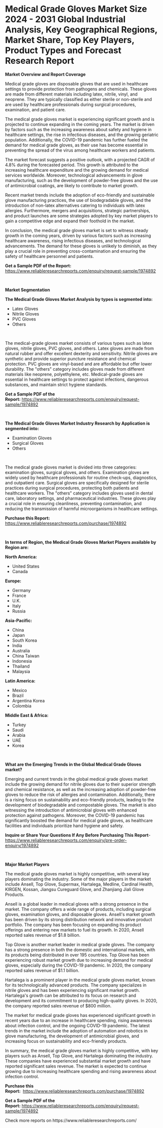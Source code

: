 <p><h1>Medical Grade Gloves Market Size 2024 - 2031 Global Industrial Analysis, Key Geographical Regions, Market Share, Top Key Players, Product Types and Forecast Research Report</h1></p><p><strong>Market Overview and Report Coverage</strong></p>
<p><p>Medical grade gloves are disposable gloves that are used in healthcare settings to provide protection from pathogens and chemicals. These gloves are made from different materials including latex, nitrile, vinyl, and neoprene. They are typically classified as either sterile or non-sterile and are used by healthcare professionals during surgical procedures, examination, and patient care.</p><p>The medical grade gloves market is experiencing significant growth and is projected to continue expanding in the coming years. The market is driven by factors such as the increasing awareness about safety and hygiene in healthcare settings, the rise in infectious diseases, and the growing geriatric population. Additionally, the COVID-19 pandemic has further fueled the demand for medical grade gloves, as their use has become essential in preventing the spread of the virus among healthcare workers and patients.</p><p>The market forecast suggests a positive outlook, with a projected CAGR of 4.8% during the forecasted period. This growth is attributed to the increasing healthcare expenditure and the growing demand for medical services worldwide. Moreover, technological advancements in glove manufacturing, such as the development of powder-free gloves and the use of antimicrobial coatings, are likely to contribute to market growth.</p><p>Recent market trends include the adoption of eco-friendly and sustainable glove manufacturing practices, the use of biodegradable gloves, and the introduction of non-latex alternatives catering to individuals with latex allergies. Furthermore, mergers and acquisitions, strategic partnerships, and product launches are some strategies adopted by key market players to gain a competitive edge and expand their foothold in the market.</p><p>In conclusion, the medical grade gloves market is set to witness steady growth in the coming years, driven by various factors such as increasing healthcare awareness, rising infectious diseases, and technological advancements. The demand for these gloves is unlikely to diminish, as they play a crucial role in preventing cross-contamination and ensuring the safety of healthcare personnel and patients.</p></p>
<p><strong>Get a Sample PDF of the Report:</strong> <a href="https://www.reliableresearchreports.com/enquiry/request-sample/1974892">https://www.reliableresearchreports.com/enquiry/request-sample/1974892</a></p>
<p>&nbsp;</p>
<p><strong>Market Segmentation</strong></p>
<p><strong>The Medical Grade Gloves Market Analysis by types is segmented into:</strong></p>
<p><ul><li>Latex Gloves</li><li>Nitrile Gloves</li><li>PVC Gloves</li><li>Others</li></ul></p>
<p>&nbsp;</p>
<p><p>The medical-grade gloves market consists of various types such as latex gloves, nitrile gloves, PVC gloves, and others. Latex gloves are made from natural rubber and offer excellent dexterity and sensitivity. Nitrile gloves are synthetic and provide superior puncture resistance and chemical protection. PVC gloves are vinyl-based and are affordable but offer lower durability. The "others" category includes gloves made from different materials like neoprene, polyethylene, etc. Medical-grade gloves are essential in healthcare settings to protect against infections, dangerous substances, and maintain strict hygiene standards.</p></p>
<p><strong>Get a Sample PDF of the Report:</strong>&nbsp;<a href="https://www.reliableresearchreports.com/enquiry/request-sample/1974892">https://www.reliableresearchreports.com/enquiry/request-sample/1974892</a></p>
<p>&nbsp;</p>
<p><strong>The Medical Grade Gloves Market Industry Research by Application is segmented into:</strong></p>
<p><ul><li>Examination Gloves</li><li>Surgical Gloves</li><li>Others</li></ul></p>
<p>&nbsp;</p>
<p><p>The medical grade gloves market is divided into three categories: examination gloves, surgical gloves, and others. Examination gloves are widely used by healthcare professionals for routine check-ups, diagnostics, and outpatient care. Surgical gloves are specifically designed for sterile practices during surgical procedures, protecting both patients and healthcare workers. The "others" category includes gloves used in dental care, laboratory settings, and pharmaceutical industries. These gloves play a crucial role in ensuring cleanliness, preventing contamination, and reducing the transmission of harmful microorganisms in healthcare settings.</p></p>
<p><strong>Purchase this Report:</strong>&nbsp; <a href="https://www.reliableresearchreports.com/purchase/1974892">https://www.reliableresearchreports.com/purchase/1974892</a></p>
<p>&nbsp;</p>
<p><strong>In terms of Region, the Medical Grade Gloves Market Players available by Region are:</strong></p>
<p>
    <p> <strong> North America: </strong>
        <ul>
            <li>United States</li>
            <li>Canada</li>
        </ul>
        </p> 
    <p> <strong> Europe: </strong>
        <ul>
            <li>Germany</li>
            <li>France</li>
            <li>U.K.</li>
            <li>Italy</li>
            <li>Russia</li>
        </ul>
        </p> 
    <p> <strong> Asia-Pacific: </strong>
        <ul>
            <li>China</li>
            <li>Japan</li>
            <li>South Korea</li>
            <li>India</li>
            <li>Australia</li>
            <li>China Taiwan</li>
            <li>Indonesia</li>
            <li>Thailand</li>
            <li>Malaysia</li>
        </ul>
        </p> 
    <p> <strong> Latin America: </strong>
        <ul>
            <li>Mexico</li>
            <li>Brazil</li>
            <li>Argentina Korea</li>
            <li>Colombia</li>
        </ul>
        </p> 
    <p> <strong> Middle East & Africa: </strong>
        <ul>
            <li>Turkey</li>
            <li>Saudi</li>
            <li>Arabia</li>
            <li>UAE</li>
            <li>Korea</li>
        </ul>
    </p>
    </p>
<p>&nbsp;</p>
<p><strong>What are the Emerging Trends in the Global Medical Grade Gloves market?</strong></p>
<p><p>Emerging and current trends in the global medical grade gloves market include the growing demand for nitrile gloves due to their superior strength and chemical resistance, as well as the increasing adoption of powder-free gloves to reduce the risk of allergies and contamination. Additionally, there is a rising focus on sustainability and eco-friendly products, leading to the development of biodegradable and compostable gloves. The market is also witnessing the introduction of antimicrobial gloves with enhanced protection against pathogens. Moreover, the COVID-19 pandemic has significantly boosted the demand for medical grade gloves, as healthcare facilities and individuals prioritize hand hygiene and safety.</p></p>
<p><strong>Inquire or Share Your Questions If Any Before Purchasing This Report</strong>- <a href="https://www.reliableresearchreports.com/enquiry/pre-order-enquiry/1974892">https://www.reliableresearchreports.com/enquiry/pre-order-enquiry/1974892</a></p>
<p>&nbsp;</p>
<p><strong>Major Market Players</strong></p>
<p><p>The medical grade gloves market is highly competitive, with several key players dominating the industry. Some of the major players in the market include Ansell, Top Glove, Supermax, Hartalega, Medline, Cardinal Health, KIRGEN, Kossan, Jiangsu Cureguard Glove, and Zhanjiang Jiali Glove Products.</p><p>Ansell is a global leader in medical gloves with a strong presence in the market. The company offers a wide range of products, including surgical gloves, examination gloves, and disposable gloves. Ansell's market growth has been driven by its strong distribution network and innovative product portfolio. The company has been focusing on expanding its product offerings and entering new markets to fuel its growth. In 2020, Ansell reported sales revenue of $1.8 billion.</p><p>Top Glove is another market leader in medical grade gloves. The company has a strong presence in both the domestic and international markets, with its products being distributed in over 195 countries. Top Glove has been experiencing robust market growth due to increasing demand for medical gloves, especially during the COVID-19 pandemic. In 2020, the company reported sales revenue of $1.1 billion.</p><p>Hartalega is a prominent player in the medical grade gloves market, known for its technologically advanced products. The company specializes in nitrile gloves and has been experiencing significant market growth. Hartalega's growth can be attributed to its focus on research and development and its commitment to producing high-quality gloves. In 2020, the company reported sales revenue of $800 million.</p><p>The market for medical grade gloves has experienced significant growth in recent years due to an increase in healthcare spending, rising awareness about infection control, and the ongoing COVID-19 pandemic. The latest trends in the market include the adoption of automation and robotics in glove manufacturing, the development of antimicrobial gloves, and increasing focus on sustainability and eco-friendly products.</p><p>In summary, the medical grade gloves market is highly competitive, with key players such as Ansell, Top Glove, and Hartalega dominating the industry. These companies have experienced substantial market growth and have reported significant sales revenue. The market is expected to continue growing due to increasing healthcare spending and rising awareness about infection control.</p></p>
<p><strong>Purchase this Report:</strong>&nbsp;&nbsp;<a href="https://www.reliableresearchreports.com/purchase/1974892">https://www.reliableresearchreports.com/purchase/1974892</a></p>
<p></p>
<p><strong>Get a Sample PDF of the Report:</strong>&nbsp;<a href="https://www.reliableresearchreports.com/enquiry/request-sample/1974892">https://www.reliableresearchreports.com/enquiry/request-sample/1974892</a></p>
<p>Check more reports on https://www.reliableresearchreports.com/</p>